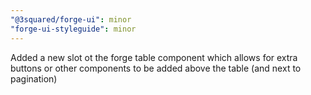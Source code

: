 ```yaml
---
"@3squared/forge-ui": minor
"forge-ui-styleguide": minor
---
```


Added a new slot ot the forge table component which allows for extra buttons or other components to be added above the table (and next to pagination)
